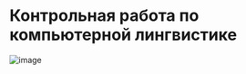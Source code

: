 # Контрольная работа по компьютерной лингвистике
![image](https://user-images.githubusercontent.com/108325837/208515118-e05e8c24-26b1-4a0f-a44a-85ea08e378f9.png)
